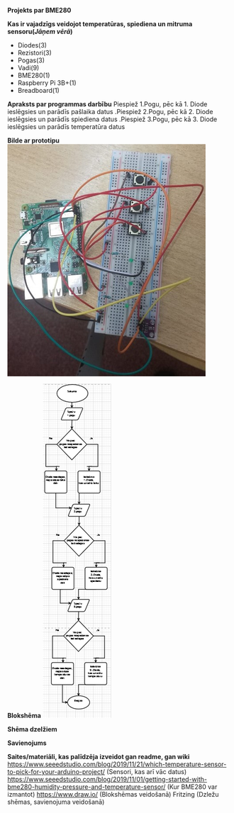 
**Projekts par BME280** 


**Kas ir vajadzīgs veidojot temperatūras, spiediena un mitruma sensoru(*Jāņem vērā*)**
- Diodes(3)
- Rezistori(3)
- Pogas(3)
- Vadi(9)
- BME280(1)
- Raspberry Pi 3B+(1)
- Breadboard(1)

**Apraksts par programmas darbību**
Piespiež 1.Pogu, pēc kā 1. Diode ieslēgsies un parādīs pašlaika datus
.Piespiež 2.Pogu, pēc kā 2. Diode ieslēgsies un parādīs spiediena datus
.Piespiež 3.Pogu, pēc kā 3. Diode ieslēgsies un parādīs temperatūra datus

**Bilde ar prototipu**
![alt text](https://github.com/GvidoJ/Fails/blob/master/Prototips%20BME280.jpeg)


**Blokshēma**
![alt text](https://github.com/GvidoJ/Fails/blob/master/Bloksh%C4%93ma%20BME.png)


**Shēma dzelžiem**


**Savienojums**



**Saites/materiāli, kas palīdzēja izveidot gan readme, gan wiki**
https://www.seeedstudio.com/blog/2019/11/21/which-temperature-sensor-to-pick-for-your-arduino-project/ (Sensori, kas arī vāc datus)
https://www.seeedstudio.com/blog/2019/11/01/getting-started-with-bme280-humidity-pressure-and-temperature-sensor/ (Kur BME280 var izmantot)
https://www.draw.io/ (Blokshēmas veidošanā)
Fritzing (Dzležu shēmas, savienojuma veidošanā) 






